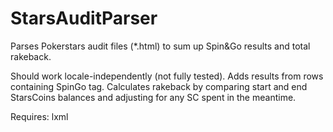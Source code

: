 # StarsAuditParser
Parses Pokerstars audit files (*.html) to sum up Spin&amp;Go results and total rakeback.

Should work locale-independently (not fully tested). Adds results from rows containing SpinGo tag.
Calculates rakeback by comparing start and end StarsCoins balances and adjusting for any SC spent in the meantime.

Requires: lxml
